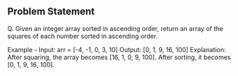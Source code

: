 ## Problem Statement

Q. Given an integer array sorted in ascending order, return an array of the
squares of each number sorted in ascending order.

Example -
Input: arr = [-4, -1, 0, 3, 10]
Output: [0, 1, 9, 16, 100]
Explanation: After squaring, the array becomes [16, 1, 0, 9, 100]. After
sorting, it becomes [0, 1, 9, 16, 100].
